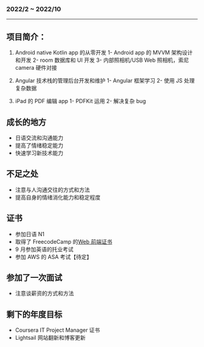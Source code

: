 ### 2022/2 ~ 2022/10

---

## 项目简介：

1. Android native Kotlin app 的从零开发
   1- Android app 的 MVVM 架构设计和开发
   2- room 数据库和 UI 开发
   3- 内部照相机/USB Web 照相机，索尼 camera 硬件对接

2. Angular 技术栈的管理后台开发和维护
   1- Angular 框架学习
   2- 使用 JS 处理复杂数据

3. iPad 的 PDF 编辑 app
   1- PDFKit 运用
   2- 解决复杂 bug

## 成长的地方

- 日语交流和沟通能力
- 提高了情绪稳定能力
- 快速学习新技术能力

## 不足之处

- 注意与人沟通交往的方式和方法
- 提高自身的情绪消化能力和稳定程度

## 证书

- 参加日语 N1
- 取得了 FreecodeCamp 的[Web 前端证书](https://freecodecamp.org/certification/fcc9a33d326-5f72-4bc5-ab04-ed6545b35417/responsive-web-design)
- 9 月参加英语的托业考试
- 参加 AWS 的 ASA 考试【待定】

## 参加了一次面试

- 注意谈薪资的方式和方法

## 剩下的年度目标

- Coursera IT Project Manager 证书
- Lightsail 网站翻新和博客更新
